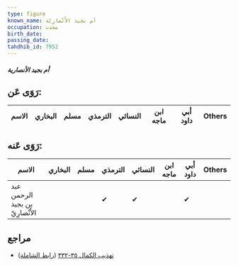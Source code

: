 ```yaml
---
type: figure
known_name: أم بجيد الأَنْصارِيّة
occupation: محدث
birth_date:
passing_date:
tahdhib_id: 7952
---
```

##### أم بجيد الأنصارية

## رَوَى عَن:
| الاسم | البخاري | مسلم | الترمذي | النسائي | ابن ماجه | أبي داود | Others |
| ----- | ------- | ---- | ------- | ------- | -------- | -------- | ------ |
## رَوَى عَنه:
| الاسم                           | البخاري | مسلم | الترمذي | النسائي | ابن ماجه | أبي داود | Others |
| ------------------------------- | ------- | ---- | ------- | ------- | -------- | -------- | ------ |
| عبد الرحمن بن بجيد الأَنْصارِيّ |         |      | ✔       | ✔       |          | ✔        |        |
## مراجع
- [تهذيب الكمال ٣٥-٣٣٢](obsidian://open?vault=Tahdhib-al-Kamal&file=Figures/٧٩٥٢-أم%20بجيد%20الأنصارية) ([رابط الشاملة](https://shamela.ws/book/3722/18931))